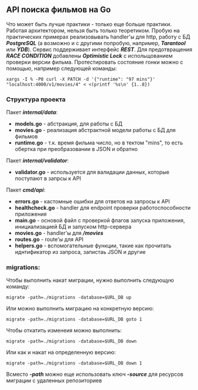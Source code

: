 ## API поиска фильмов на Go
Что может быть лучше практики - только еще больше практики.
Работая архитектором, нельзя быть только теоретиком.
Пробую на практических примерах реализовывать handler'ы для http, работу с БД ***PostgreSQL*** (а возможно и с другими попробую, например, ***Tarantool*** или ***YDB***). 
Сервис поддерживает интерфейс ***REST***.
Для предотвращения ***RACE CONDITION*** добавлены ***Optimistic Lock*** с испольщованием проверки версии фильма.
Протестировать состояние гонки можно с помощью, например следующей команды:
    
    xargs -I % -P8 curl -X PATCH -d '{"runtime": "97 mins"}' "localhost:4000/v1/movies/4" < <(printf '%s\n' {1..8})

### Структура проекта
Пакет ***internal/data***:
- **models.go** - абстракция, для работы с БД
- **movies.go** - реализация абстрактной модели работы с БД для фильмов
- **runtime.go** - т.к. время фильма число, но в тектом "mins", то есть обертка при преобразовании в JSON и обратно

Пакет ***internal/validator***:
- **validator.go** - используется для валидации данных, которые поступают в запрсы к API

Пакет ***cmd/api***:
- **errors.go** - кастомные ошибки для ответов на запросы к API
- **healthcheck.go** - handler для endpoint проверки работоспособности приложения
- **main.go** - основой файл с проверкой флагов запуска приложения, инициализацией БД и запуском http-сервера
- **movies.go** - handler'ы для ***/movies***
- **routes.go** - route'ы для API
- **helpers.go** - вспомогательные функции, такие как прочитать иднтификатор из запроса, запистаь JSON и другие

### migrations:
Чтобы выполнить накат миграции, нужно выполнить следующую команду:

    migrate -path=./migrations -database=$URL_DB up

Или можно выполнить миграцию на конкретную версию:
    
    migrate -path=./migrations -database=$URL_DB goto 1

Чтобы откатить изменеия можно выполнить:

    migrate -path=./migrations -database=$URL_DB down

Или как и накат на определенную версию:
    
    migrate -path=./migrations -database=$URL_DB down 1

Всместо ***-path*** можно еще использовать ключ ***-source*** для ресурсов миграции с удаленных репозиториев
